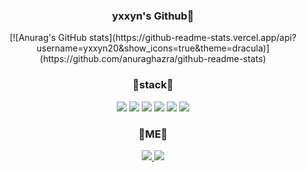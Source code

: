 <div align="center">
<h3> yxxyn's Github👋 </h3>
[![Anurag's GitHub stats](https://github-readme-stats.vercel.app/api?username=yxxyn20&show_icons=true&theme=dracula)](https://github.com/anuraghazra/github-readme-stats)
  
<h3>🔭stack🔭 </h3>

<img src="https://img.shields.io/badge/Python-3776AB?style=flat-square&logo=Python&logoColor=white"/> <img src="https://img.shields.io/badge/C-A8B9CC?style=flat-square&logo=C&logoColor=white"/>
<img src="https://img.shields.io/badge/Java-007396?style=flat-square&logo=Java&logoColor=white"/>
<img src="https://img.shields.io/badge/HTML5-E34F26?style=flat-square&logo=HTML5&logoColor=white"/>
<img src="https://img.shields.io/badge/CSS3-1572B6?style=flat-square&logo=CSS3&logoColor=white"/>
<img src="https://img.shields.io/badge/JavaScript-F7DF1E?style=flat-square&logo=JavaScript&logoColor=white"/>

<h3> 💖ME💖 </h3>

<a href="https://otcrotcr.notion.site/8ad666795506463fac1c56a88308ed44" target="_blank"><img src="https://img.shields.io/badge/NotionPortfolio-000000?style=flat-square&logo=Notion&logoColor=white"/>
<a href="mailto:dbtndus0527@gmail.com" target="_blank"><img src="https://img.shields.io/badge/Gmail-EA4335?style=flat-square&logo=Gmail&logoColor=white"/>
</div>


<!--
**yxxyn20/yxxyn20** is a ✨ _special_ ✨ repository because its `README.md` (this file) appears on your GitHub profile.

Here are some ideas to get you started:

- 🔭 I’m currently working on ...
- 🌱 I’m currently learning ...
- 👯 I’m looking to collaborate on ...
- 🤔 I’m looking for help with ...
- 💬 Ask me about ...
- 📫 How to reach me: ...
- 😄 Pronouns: ...
- ⚡ Fun fact: ...
-->
